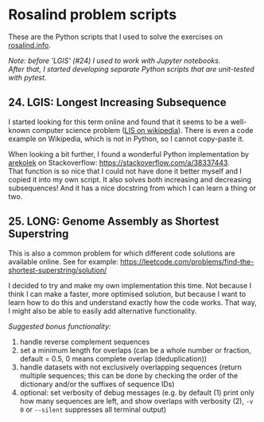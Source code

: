 # Rosalind problem scripts

These are the Python scripts that I used to solve the 
exercises on [rosalind.info](https://www.rosalind.info).

_Note: before 'LGIS' (#24) I used to work with Jupyter notebooks._  
_After that, I started developing separate Python scripts that_
_are unit-tested with pytest._

## 24. LGIS: Longest Increasing Subsequence

I started looking for this term online and found that it seems to
be a well-known computer science problem 
([LIS on wikipedia](https://en.wikipedia.org/wiki/Longest_increasing_subsequence)).
There is even a code example on Wikipedia, which is not in Python,
so I cannot copy-paste it.

When looking a bit further, I found a wonderful Python implementation by
[arekolek](https://stackoverflow.com/users/1916449/arekolek) on Stackoverflow: 
https://stackoverflow.com/a/38337443.  
That function is so nice that I could not have done it better myself and
I copied it into my own script. It also solves both increasing and decreasing
subsequences!
And it has a nice docstring from which I can learn a thing or two.

## 25. LONG: Genome Assembly as Shortest Superstring

This is also a common problem for which different code solutions
are available online. See for example:
https://leetcode.com/problems/find-the-shortest-superstring/solution/

I decided to try and make my own implementation this time.
Not because I think I can make a faster, more optimised solution,
but because I want to learn how to do this and understand
exactly how the code works. That way, I might also be able to easily add
alternative functionality.

_Suggested bonus functionality:_
 1. handle reverse complement sequences
 2. set a minimum length for overlaps
    (can be a whole number or fraction,
    default = 0.5, 0 means complete overlap (deduplication))
 3. handle datasets with not exclusively overlapping sequences
    (return multiple sequences; this can be done by checking the order
    of the dictionary and/or the suffixes of sequence IDs)
 4. optional: set verbosity of debug messages
    (e.g. by default (1) print only how many sequences are left,
    and show overlaps with verbosity (2), `-v 0` or `--silent`
    suppresses all terminal output)